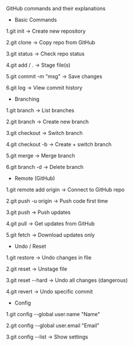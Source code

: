 GitHub commands and their explanations



* Basic Commands

1.git init                 → Create new repository  

2\.git clone <url>          → Copy repo from GitHub  

3\.git status               → Check repo status  

4\.git add <file> / .       → Stage file(s)  

5\.git commit -m "msg"      → Save changes  

6\.git log                  → View commit history  



* Branching

1.git branch               → List branches  

2\.git branch <name>        → Create new branch  

3\.git checkout <name>      → Switch branch  

4\.git checkout -b <name>   → Create + switch branch  

5\.git merge <branch>       → Merge branch  

6\.git branch -d <name>     → Delete branch  



* Remote (GitHub)

1.git remote add origin <url>  → Connect to GitHub repo  

2\.git push -u origin <branch>  → Push code first time  

3\.git push                     → Push updates  

4\.git pull                     → Get updates from GitHub  

5\.git fetch                    → Download updates only  



* Undo / Reset

1.git restore <file>       → Undo changes in file  

2\.git reset <file>         → Unstage file  

3\.git reset --hard         → Undo all changes (dangerous)  

4\.git revert <commit>      → Undo specific commit  



* Config

1.git config --global user.name "Name"  

2.git config --global user.email "Email"  

3.git config --list        → Show settings  



